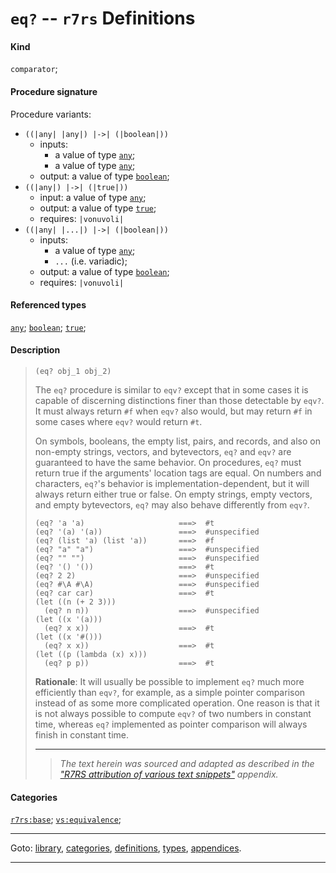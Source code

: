 

<a id='definition__r7rs__eq_3f'></a>

# `eq?` -- `r7rs` Definitions


#### Kind

`comparator`;


#### Procedure signature

Procedure variants:
 * `((|any| |any|) |->| (|boolean|))`
   * inputs:
     * a value of type [`any`](../../r7rs/types/any.md#type__r7rs__any);
     * a value of type [`any`](../../r7rs/types/any.md#type__r7rs__any);
   * output: a value of type [`boolean`](../../r7rs/types/boolean.md#type__r7rs__boolean);
 * `((|any|) |->| (|true|))`
   * input: a value of type [`any`](../../r7rs/types/any.md#type__r7rs__any);
   * output: a value of type [`true`](../../r7rs/types/true.md#type__r7rs__true);
   * requires: `|vonuvoli|`
 * `((|any| |...|) |->| (|boolean|))`
   * inputs:
     * a value of type [`any`](../../r7rs/types/any.md#type__r7rs__any);
     * `...` (i.e. variadic);
   * output: a value of type [`boolean`](../../r7rs/types/boolean.md#type__r7rs__boolean);
   * requires: `|vonuvoli|`


#### Referenced types

[`any`](../../r7rs/types/any.md#type__r7rs__any);
[`boolean`](../../r7rs/types/boolean.md#type__r7rs__boolean);
[`true`](../../r7rs/types/true.md#type__r7rs__true);


#### Description

> ````
> (eq? obj_1 obj_2)
> ````
> 
> 
> The `eq?` procedure is similar to `eqv?` except that in some cases it is
> capable of discerning distinctions finer than those detectable by
> `eqv?`.  It must always return `#f` when `eqv?` also
> would, but may return `#f` in some cases where `eqv?` would return `#t`.
> 
> On symbols, booleans, the empty list, pairs, and records,
> and also on non-empty
> strings, vectors, and bytevectors, `eq?` and `eqv?` are guaranteed to have the same
> behavior.  On procedures, `eq?` must return true if the arguments' location
> tags are equal.  On numbers and characters, `eq?`'s behavior is
> implementation-dependent, but it will always return either true or
> false.  On empty strings, empty vectors, and empty bytevectors, `eq?` may also behave
> differently from `eqv?`.
> 
> 
> ````
> (eq? 'a 'a)                     ===>  #t
> (eq? '(a) '(a))                 ===>  #unspecified
> (eq? (list 'a) (list 'a))       ===>  #f
> (eq? "a" "a")                   ===>  #unspecified
> (eq? "" "")                     ===>  #unspecified
> (eq? '() '())                   ===>  #t
> (eq? 2 2)                       ===>  #unspecified
> (eq? #\A #\A)                   ===>  #unspecified
> (eq? car car)                   ===>  #t
> (let ((n (+ 2 3)))
>   (eq? n n))                    ===>  #unspecified
> (let ((x '(a)))
>   (eq? x x))                    ===>  #t
> (let ((x '#()))
>   (eq? x x))                    ===>  #t
> (let ((p (lambda (x) x)))
>   (eq? p p))                    ===>  #t
> ````
> 
> 
> **Rationale**:  It will usually be possible to implement `eq?` much
> more efficiently than `eqv?`, for example, as a simple pointer
> comparison instead of as some more complicated operation.  One reason is
> that it is not always possible to compute `eqv?` of two numbers in
> constant time, whereas `eq?` implemented as pointer comparison will
> always finish in constant time.
> 
> 
> ----
> > *The text herein was sourced and adapted as described in the ["R7RS attribution of various text snippets"](../../r7rs/appendices/attribution.md#appendix__r7rs__attribution) appendix.*


#### Categories

[`r7rs:base`](../../r7rs/categories/r7rs_3a_base.md#category__r7rs__r7rs_3a_base);
[`vs:equivalence`](../../r7rs/categories/vs_3a_equivalence.md#category__r7rs__vs_3a_equivalence);

----

Goto: [library](../../r7rs/_index.md#library__r7rs), [categories](../../r7rs/categories/_index.md#toc__r7rs__categories), [definitions](../../r7rs/definitions/_index.md#toc__r7rs__definitions), [types](../../r7rs/types/_index.md#toc__r7rs__types), [appendices](../../r7rs/appendices/_index.md#toc__r7rs__appendices).

----

